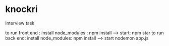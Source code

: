 # knockri
Interview task

to run front end : install node_modules : npm install --> start: npm star
to run back end: install  node_modules: npm install --> start nodemon app.js
